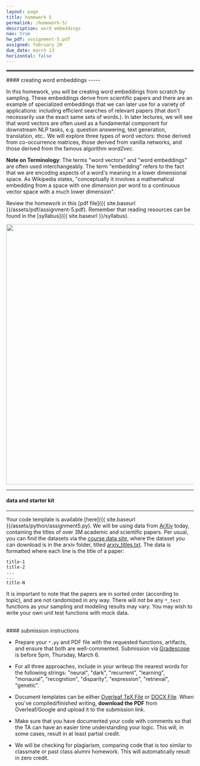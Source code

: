 ```yaml
---
layout: page
title: homework 5
permalink: /homework-5/
description: word embeddings
nav: true
hw_pdf: assignment-5.pdf
assigned: february 20
due_date: march 13
horizontal: false
---
```


<hr style="border:2px solid gray">
#### creating word embeddings
-----

In this homework, you will be creating word embeddings from scratch by sampling. These embeddings derive from scientific papers and there are an example of specialized embeddings that we can later use for a variety of applications: including efficient searches of relevant papers (that don't necessarily use the exact same sets of words.). In later lectures, we will see that word vectors are often used as a fundamental component for downstream NLP tasks, e.g. question answering, text generation, translation, etc.. We will explore three types of word vectors: those derived from co-occurrence matrices, those derived from vanilla networks, and those derived from the famous algorithm *word2vec*.

**Note on Terminology**: The terms "word vectors" and "word embeddings" are often used interchangeably. The term "embedding" refers to the fact that we are encoding aspects of a word's meaning in a lower dimensional space. As Wikipedia states, "conceptually it involves a mathematical embedding from a space with one dimension per word to a continuous vector space with a much lower dimension".

Review the homework in this [pdf file]({{ site.baseurl }}/assets/pdf/assignment-5.pdf). Remember that reading resources can be found in the [syllabus]({{ site.baseurl }}/syllabus).

<center>
<img 
  src="https://upload.wikimedia.org/wikipedia/commons/6/6a/ArXiv-org_screenshot_20140706.png"
  width="700" height="auto">
</center>

-----
#### data and starter kit
-----

Your code template is available [here]({{ site.baseurl }}/assets/python/assignment5.py). We will be using data from [ArXiv](http://arxiv.org) today, containing the titles of over 3M academic and scientific papers. Per usual, you can find the datasets via the [course data site](https://course.ccs.neu.edu/cs6120s25/data/), where the dataset you can download is in the arxiv folder, titled [arxiv_titles.txt](https://course.ccs.neu.edu/cs6120s25/data/arxiv/arxiv_titles.txt). The data is formatted where each line is the title of a paper:

```
title-1
title-2
...
...
title-N
```

It is important to note that the papers are in sorted order (according to topic), and are not randomized in any way. There will _not_ be any `*_test` functions as your sampling and modeling results may vary. You may wish to write your own unit test functions with mock data.


<br>
#### submission instructions

* Prepare your `*.py` and PDF file with the requested functions, artifacts, and ensure that both are well-commented. Submission via [Gradescope](https://www.gradescope.com/courses/690988/assignments/4010650) is before 5pm, Thursday, March 6.

* For all three approaches, include in your writeup the nearest words for the following strings: "neural", "dark", "recurrent", "learning", "monaural", "recognition", "disparity", "expression", "retrieval", "genetic".

* Document templates can be either [Overleaf TeX File](https://www.overleaf.com/read/gbwryydmdjhv) or [DOCX File](https://docs.google.com/document/d/1Q8fpJo-gF_L0_TwUdw5E7x7faOAStK4n). When you've compiled/finished writing, **download the PDF** from Overleaf/Google and upload it to the submission link. 

* Make sure that you have documented your code with comments so that the TA can have an easier time understanding your logic. This will, in some cases, result in at least partial credit.

* We will be checking for plagiarism, comparing code that is too similar to classmate or past class alumni homework. This will automatically result in zero credit.


